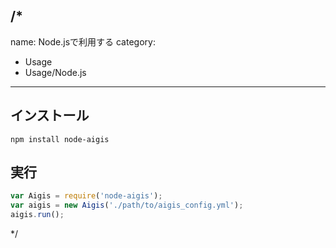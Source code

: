 /*
---
name: Node.jsで利用する
category:
  - Usage
  - Usage/Node.js
---

## インストール

```
npm install node-aigis
```

## 実行

```js
var Aigis = require('node-aigis');
var aigis = new Aigis('./path/to/aigis_config.yml');
aigis.run();
```

*/
